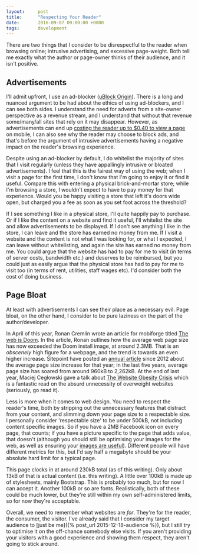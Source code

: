 ```yaml
---
layout:     post
title:      "Respecting Your Reader"
date:       2016-09-07 09:00:00 +0000
tags:       development
---
```


There are two things that I consider to be disrespectful to the reader when browsing online; intrusive advertising, and excessive page-weight. Both tell me exactly what the author or page-owner thinks of their audience, and it isn't positive.

<!-- Read More -->

## Advertisements

I'll admit upfront, I use an ad-blocker ([uBlock Origin][ublock-wiki-page]). There is a long and nuanced argument to be had about the ethics of using ad-blockers, and I can see both sides. I understand the need for adverts from a site-owner perspective as a revenue stream, and I understand that without that revenue some/many/all sites that rely on it may disappear. However, as advertisements can end up [costing the reader up to $0.40 to view a page][nytimes-cost-of-mobile-ads] on mobile, I can also see why the reader may choose to block ads, and that's before the argument of intrusive advertisements having a negative impact on the reader's browsing experience.

Despite using an ad-blocker by default, I do whitelist the majority of sites that I visit regularly (unless they have appallingly intrusive or bloated advertisements). I feel that this is the fairest way of using the web; when I visit a page for the first time, I don't know that I'm going to enjoy it or find it useful. Compare this with entering a physical brick-and-mortar store; while I'm browsing a store, I wouldn't expect to have to pay money for that experience. Would you be happy visiting a store that left it's doors wide open, but charged you a fee as soon as you set foot across the threshold?

If I see something I like in a physical store, I'll quite happily pay to purchase. Or if I like the content on a website and find it useful, I'll whitelist the site and allow advertisements to be displayed. If I don't see anything I like in the store, I can leave and the store has earned no money from me. If I visit a website and the content is not what I was looking for, or what I expected, I can leave without whitelisting, and again the site has earned no money from me. You could argue that the website has had to pay for me to visit (in terms of server costs, bandwidth etc.) and deserves to be reimbursed, but you could just as easily argue that the physical store has had to pay for me to visit too (in terms of rent, utilities, staff wages etc). I'd consider both the cost of doing business.

## Page Bloat

At least with advertisements I can see their place as a necessary evil. Page bloat, on the other hand, I consider to be pure laziness on the part of the author/developer.

In April of this year, Ronan Cremlin wrote an article for mobiforge titled [The web is Doom][the-web-is-doom]. In the article, Ronan outlines how the average web page size has now exceeded the Doom install image, at around 2.3MB. That is an *obscenely* high figure for a webpage, and the trend is towards an even higher increase. Sitepoint have posted an [annual article][sitepoint-page-weight-2015] since 2012 about the average page size increase for that year; in the last five years, average page size has soared from around 960kB to 2,262kB. At the end of last year, Maciej Cegłowski gave a talk about [The Website Obesity Crisis][idlewords-obesity] which is a fantastic read on the absurd unnecessity of overweight websites (seriously, go read it).

Less is more when it comes to web design. You need to respect the reader's time, both by stripping out the unnecessary features that distract from your content, and slimming down your page size to a respectable size. I personally consider 'respectable size' to be under 500kB, not including content specific images. So if you have a 2MB Facebook icon on every page, that counts; if you have a picture specific to the page that adds value, that doesn't (although you should still be optimising your images for the web, as well as ensuring your [images are useful][taft-test]). Different people will have different metrics for this, but I'd say half a megabyte should be your absolute hard limit for a typical page.

This page clocks in at around 230kB total (as of this writing). Only about 13kB of that is actual content (i.e. this writing). A little over 100kB is made up of stylesheets, mainly Bootstrap. This is probably too much, but for now I can accept it. Another 100kB or so are fonts. Realistically, both of these could be much lower, but they're still within my own self-administered limits, so for now they're acceptable.

Overall, we need to remember what websites are *for*. They're for the reader, the consumer, the visitor. I've already said that I consider my target audience to [just be me]({% post_url 2015-12-18-audience %}), but I still try to optimise it on the off-chance somebody else visits. If you aren't providing your visitors with a good experience and showing them respect, they aren't going to stick around.

[ublock-wiki-page]: https://en.wikipedia.org/wiki/UBlock_Origin
[nytimes-cost-of-mobile-ads]: http://www.nytimes.com/interactive/2015/10/01/business/cost-of-mobile-ads.html
[the-web-is-doom]: https://mobiforge.com/research-analysis/the-web-is-doom
[sitepoint-page-weight-2015]: https://www.sitepoint.com/average-page-weight-increased-another-16-2015/
[idlewords-obesity]: http://idlewords.com/talks/website_obesity.htm
[taft-test]: https://tafttest.com/